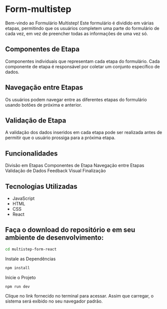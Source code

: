 # Form-multistep

Bem-vindo ao Formulário Multistep! Este formulário é dividido em várias etapas, permitindo que os usuários completem uma parte do formulário de cada vez, em vez de preencher todas as informações de uma vez só.

## Componentes de Etapa

Componentes individuais que representam cada etapa do formulário.
Cada componente de etapa é responsável por coletar um conjunto específico de dados.

## Navegação entre Etapas

Os usuários podem navegar entre as diferentes etapas do formulário usando botões de próxima e anterior.

## Validação de Etapa

A validação dos dados inseridos em cada etapa pode ser realizada antes de permitir que o usuário prossiga para a próxima etapa.

## Funcionalidades

Divisão em Etapas
Componentes de Etapa
Navegação entre Etapas
Validação de Dados
Feedback Visual
Finalização

## Tecnologias Utilizadas

- JavaScript
- HTML
- CSS
- React

## Faça o download do repositório e em seu ambiente de desenvolvimento:

```bash
cd multistep-form-react
```

Instale as Dependências

```bash
npm install
```

Inicie o Projeto

```bash
npm run dev
```

Clique no link fornecido no terminal para acessar. Assim que carregar, o sistema será exibido no seu navegador padrão.
